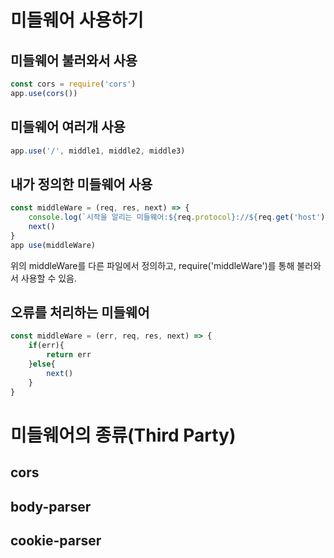 # 미들웨어 사용하기

## 미들웨어 불러와서 사용

```js
const cors = require('cors')
app.use(cors())
```

## 미들웨어 여러개 사용
```js
app.use('/', middle1, middle2, middle3)
```

## 내가 정의한 미들웨어 사용

```js
const middleWare = (req, res, next) => {
    console.log(`시작을 알리는 미들웨어:${req.protocol}://${req.get('host')}${req.originalUrl}에서 실행`)
    next()
}
app use(middleWare)
```
위의 middleWare를 다른 파일에서 정의하고, require('middleWare')를 통해 불러와서 사용할 수 있음.

## 오류를 처리하는 미들웨어
```js
const middleWare = (err, req, res, next) => {
    if(err){
        return err
    }else{
        next()
    }
}
```

# 미들웨어의 종류(Third Party)

## cors

## body-parser

## cookie-parser
